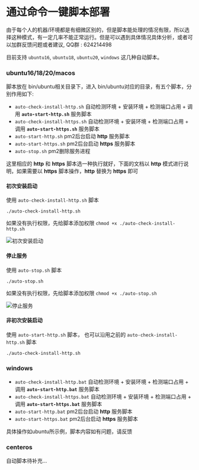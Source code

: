 # 通过命令一键脚本部署

由于每个人的机器/环境都是有细微区别的，但是脚本能处理的情况有限，所以选择这种模式，有一定几率不能正常运行。但是可以遇到具体情况具体分析，或者可以加群反馈问题或者建议, QQ群 : 624214498

目前支持 `ubuntu16`, `ubuntu18`, `ubuntu20`, `windows` 这几种自动脚本。

### ubuntu16/18/20/macos

脚本放在 bin/ubuntu相关目录下，进入 bin/ubuntu对应的目录，有五个脚本，分别作用如下: 

- `auto-check-install-http.sh` 自动检测环境 + 安装环境 + 检测端口占用 + 调用 **`auto-start-http.sh`** 服务脚本
- `auto-check-install-https.sh` 自动检测环境 + 安装环境 + 检测端口占用 + 调用 **`auto-start-https.sh`** 服务脚本
- `auto-start-http.sh` pm2后台启动 **http** 服务脚本
- `auto-start-https.sh` pm2后台启动 **https** 服务脚本
- `auto-stop.sh` pm2删除服务进程

这里相应的 **http** 和 **https** 脚本选一种执行就好，下面的文档以 **http** 模式进行说明，如果需要以 **https** 脚本操作，**http** 替换为 **https** 即可

#### 初次安装启动

使用 `auto-check-install-http.sh` 脚本 

```
./auto-check-install-http.sh
```

如果没有执行权限，先给脚本添加权限 `chmod +x ./auto-check-install-http.sh`

![初次安装启动](https://qnproxy.iamtsm.cn/image-13.png "初次安装启动") 

#### 停止服务

使用 `auto-stop.sh` 脚本

```
./auto-stop.sh
```

如果没有执行权限，先给脚本添加权限 `chmod +x ./auto-stop.sh`

![停止服务](https://qnproxy.iamtsm.cn/image-14.png "停止服务") 

#### 非初次安装启动

使用 `auto-start-http.sh` 脚本， 也可以沿用之前的 `auto-check-install-http.sh` 脚本

```
./auto-check-install-http.sh
```

### windows

- `auto-check-install-http.bat` 自动检测环境 + 安装环境 + 检测端口占用 + 调用 **`auto-start-http.bat`** 服务脚本
- `auto-check-install-https.bat` 自动检测环境 + 安装环境 + 检测端口占用 + 调用 **`auto-start-https.bat`** 服务脚本
- `auto-start-http.bat` pm2后台启动 **http** 服务脚本
- `auto-start-https.bat` pm2后台启动 **https** 服务脚本

具体操作如ubuntu所示例，脚本内容如有问题，请反馈

### centeros

自动脚本待补充...